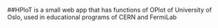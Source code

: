 ##HPloT
is a small web app that has functions of OPlot of University of Oslo, used in educational programs of CERN and FermiLab
